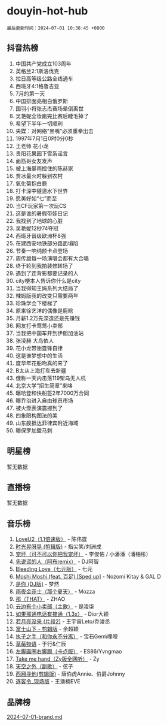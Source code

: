 # douyin-hot-hub

`最后更新时间：2024-07-01 10:38:45 +0800`

## 抖音热榜

1. 中国共产党成立103周年
1. 英格兰2:1斯洛伐克
1. 拉日高等级公路全线通车
1. 西班牙4:1格鲁吉亚
1. 7月的第一天
1. 中国排面亮相白俄罗斯
1. 国羽小将张志杰赛场晕倒离世
1. 吴艳妮全妆跑完比赛后睫毛掉了
1. 希望下半年一切顺利
1. 央媒：对网络“黑嘴”必须重拳出击
1. 1997年7月1日0时0分0秒
1. 王老师 花小龙
1. 贵阳花果园下雪系谣言
1. 面筋哥女友发声
1. 被上海暴雨控住的陈赫家
1. 贾冰最火时躲到农村
1. 氧化菊抱白鹿
1. 打卡深中隧道水下世界
1. 愿美好如“七”而至
1. 当CF玩家第一次玩CS
1. 这是谁的暑假带娃日记
1. 我找到了地球的心脏
1. 吴艳妮12秒74夺冠
1. 西班牙晋级欧洲杯8强
1. 在建西安地铁部分路面塌陷
1. 节奏一响纯颜卡点登场
1. 周传雄每一场演唱会都有大合唱
1. 终于轮到我拍装修转场了
1. 遇到了连背影都要记录的人
1. city梗本人告诉你什么是city
1. 当我得知王妈系列大结局了
1. 辣妈版我的改变只需要两年
1. 珍珠学会下楼梯了
1. 原来徐艺洋的偶像是鹿晗
1. 月薪1.2万先深造还是先赚钱
1. 网友打卡莺莺小卖部
1. 当我把中国车开到伊朗加油站
1. 张凌赫 大鸟依人
1. 花小龙带谢霆锋自律
1. 这是谁梦想中的生活
1. 度华年花船吻真的来了
1. B太从上海打车去新疆
1. 俄称一天内击落119架乌无人机
1. 北京大学“招生简章”来咯
1. 曝哈登和快船签2年7000万合同
1. 曝乔治进入自由球员市场
1. 被火壶表演震撼到了
1. 四象限构图法的美
1. 山东舰抵达菲律宾附近海域
1. 曝保罗加盟马刺

## 明星榜

暂无数据

## 直播榜

暂无数据

## 音乐榜

1. [LoveU2（1.1倍速版）](https://sf5-hl-cdn-tos.douyinstatic.com/obj/tos-cn-ve-2774/oQMeDffLaEmgMwgCOEMAFCI6INzoFPgWdD0rsa) - 陈伟霆
1. [时光晃呀晃 (剪辑版)](https://sf6-cdn-tos.douyinstatic.com/obj/tos-cn-ve-2774/o8ACeQem3gwI1x3GIYGAfKG0LJebKFRJDwRwyW) - 指尖笑/刘洲成
1. [宠坏（可不可以你把我宠坏）](https://sf3-cdn-tos.douyinstatic.com/obj/tos-cn-ve-2774/ocWI8ft2gd0rAfXKzvKGeMQM6fVLTLfA8UJzwl) - 李俊佑 / 小潘潘（潘柚彤）
1. [先说谎的人（阿布remix）](https://sf5-hl-cdn-tos.douyinstatic.com/obj/tos-cn-ve-2774/owQtOFmAzBgxBKDOYfeCTQTgE9cDORrOQqmCZy) - DJ阿智
1. [Bleeding Love（七元版）](https://sf5-hl-cdn-tos.douyinstatic.com/obj/tos-cn-ve-2774/oEgC9eZFHQ1MfSRnrfkzFp8AayDWqAQMABBgUs) - 七元
1. [Moshi Moshi (feat. 百足) [Sped up]](https://sf3-cdn-tos.douyinstatic.com/obj/tos-cn-ve-2774/ocCPFQcXJLeroaIdQLIGAoeeYM3OAUYGDguHXz) - Nozomi Kitay & GAL D
1. [是你 (DJ版)](https://sf5-hl-cdn-tos.douyinstatic.com/obj/tos-cn-ve-2774/1ec766e572b34c42853ce6315d426850) - 梦然
1. [雨夜金菲士（那个夏天）](https://sf3-cdn-tos.douyinstatic.com/obj/tos-cn-ve-2774/osPmPLDWQBBE2Z6bftCgYwkFaF4pEYEneXaZQs) - Mozza
1. [那（THAT）](https://sf5-hl-cdn-tos.douyinstatic.com/obj/tos-cn-ve-2774/oIIWGeBZCnlGx9tl0gFlCfwlQbj7QWAD8HYAGg) - ZHAO
1. [云边有个小卖部（主歌）](https://sf5-hl-cdn-tos.douyinstatic.com/obj/tos-cn-ve-2774/okvgzOZylLA4WYUHkAhpy5DrCiqAmBjiMIkJp) - 是凌柒
1. [如果那通电话有接通（1.3x）](https://sf5-hl-cdn-tos.douyinstatic.com/obj/tos-cn-ve-2774/ocJeJKhUhAJG8EYZiEFfGFAPkD3beMQ5mwDv1e) - Dior大颖
1. [若月亮没来 (片段2)](https://sf5-hl-cdn-tos.douyinstatic.com/obj/tos-cn-ve-2774/ocQavLLjkCOeDxGyYeIMGgNAIwJ0QXE1Ve3Fzv) - 王宇宙Leto/乔浚丞
1. [富士山下 - 剪辑版](https://sf5-hl-cdn-tos.douyinstatic.com/obj/tos-cn-ve-2774/o4QGmeUZhQXvtC5BDkogeQni8WbdCBUJEYI12v) - 余超颖
1. [执子之手（和你永不分离）](https://sf6-cdn-tos.douyinstatic.com/obj/tos-cn-ve-2774/oU4mUWISThYfqtA61VOl8PAQGeK2LGGQfFCZfY) - 宝石Gem\哩哩
1. [草莓物语](https://sf5-hl-cdn-tos.douyinstatic.com/obj/tos-cn-ve-2774/okynhJ7jEAIIZBfsLgYMEI8QC3WbQNN66RKzhT) - 于行&仁辰
1. [左脚画圈右脚踢（卡点版）](https://sf5-hl-cdn-tos.douyinstatic.com/obj/tos-cn-ve-2774/oAoAIr8BJv8B7W4CEBMsaSfDWrAiF4izwIDMJg) - ES86/Yvngmao
1. [Take me hand（Zy版全网听）](https://sf5-hl-cdn-tos.douyinstatic.com/obj/tos-cn-ve-2774/owyUoUuVpA1I7BiszAYMSqbGseWQw8P7Ea2BiR) - Zy
1. [天空之外（副歌）](https://sf5-hl-cdn-tos.douyinstatic.com/obj/tos-cn-ve-2774/oAYn0BTp8jS8iSyZSHMUWAikyvAWI1c7aiJTr) - 弦子
1. [西厢寻他(剪辑版)](https://sf5-hl-cdn-tos.douyinstatic.com/obj/tos-cn-ve-2774/oUsAVfAQKlRNxEv5qxvIB8o5qmIWUcXbzJKJhw) - 唐伯虎Annie、伯爵Johnny
1. [逐客令_现场版](https://sf5-hl-cdn-tos.douyinstatic.com/obj/tos-cn-ve-2774/okjvqFftEMAIgLPvI8f4MT5CZVyxmDQdBOwjBv) - 王澳楠EVE

## 品牌榜

[2024-07-01-brand.md](2024-07-01-brand.md)
